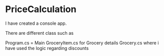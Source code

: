 # PriceCalculation

I have created a console app.

There are different class such as 

Program.cs  = Main 
GroceryItem.cs for Grocery details 
Grocery.cs where i have used the logic regarding discounts
